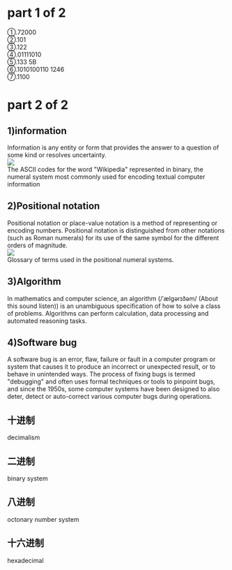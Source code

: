 # part 1 of 2
①.72000  
②.101  
③.122  
④.01111010  
⑤.133  5B  
⑥.1010100110   1246  
⑦.1100


# part 2 of 2
## 1)information
Information is any entity or form that provides the answer to a question of some kind or resolves uncertainty.  
![](https://upload.wikimedia.org/wikipedia/commons/thumb/b/bb/WikipediaBinary.svg/330px-WikipediaBinary.svg.png)  
The ASCII codes for the word "Wikipedia" represented in binary, the numeral system most commonly used for encoding textual computer information
## 2)Positional notation
 Positional notation or place-value notation is a method of representing or encoding numbers. Positional notation is distinguished from other notations (such as Roman numerals) for its use of the same symbol for the different orders of magnitude.  
 ![](https://upload.wikimedia.org/wikipedia/commons/thumb/7/78/Positional_notation_glossary-en.svg/768px-Positional_notation_glossary-en.svg.png)  
 Glossary of terms used in the positional numeral systems.  
## 3)Algorithm  
In mathematics and computer science, an algorithm (/ˈælɡərɪðəm/ (About this sound listen)) is an unambiguous specification of how to solve a class of problems. Algorithms can perform calculation, data processing and automated reasoning tasks.  
## 4)Software bug 
A software bug is an error, flaw, failure or fault in a computer program or system that causes it to produce an incorrect or unexpected result, or to behave in unintended ways. The process of fixing bugs is termed "debugging" and often uses formal techniques or tools to pinpoint bugs, and since the 1950s, some computer systems have been designed to also deter, detect or auto-correct various computer bugs during operations.
  
## 十进制
decimalism
## 二进制
binary system
## 八进制
octonary number system
## 十六进制
hexadecimal
